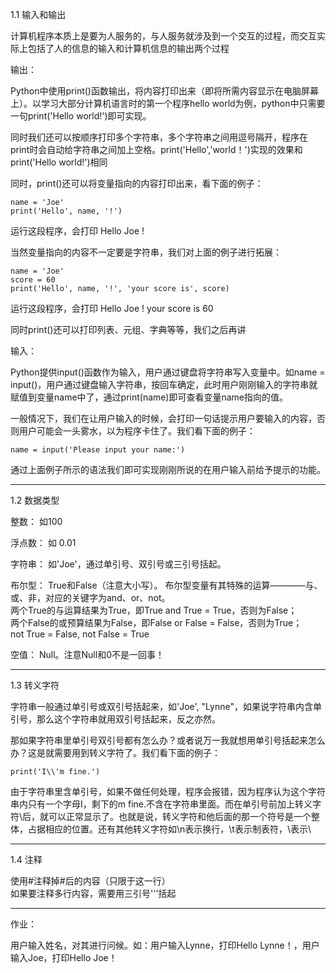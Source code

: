1.1 输入和输出

计算机程序本质上是要为人服务的，与人服务就涉及到一个交互的过程，而交互实际上包括了人的信息的输入和计算机信息的输出两个过程

输出：

Python中使用print()函数输出，将内容打印出来（即将所需内容显示在电脑屏幕上）。以学习大部分计算机语言时的第一个程序hello world为例，python中只需要一句print('Hello world!')即可实现。

同时我们还可以按顺序打印多个字符串，多个字符串之间用逗号隔开，程序在print时会自动给字符串之间加上空格。print('Hello','world！')实现的效果和print('Hello world!')相同

同时，print()还可以将变量指向的内容打印出来，看下面的例子：

    name = 'Joe'
    print('Hello', name, '!')

运行这段程序，会打印 Hello Joe !

当然变量指向的内容不一定要是字符串，我们对上面的例子进行拓展：

    name = 'Joe'
    score = 60
    print('Hello', name, '!', 'your score is', score)

运行这段程序，会打印 Hello Joe ! your score is 60

同时print()还可以打印列表、元组、字典等等，我们之后再讲

输入：

Python提供input()函数作为输入，用户通过键盘将字符串写入变量中。如name = input()，用户通过键盘输入字符串，按回车确定，此时用户刚刚输入的字符串就赋值到变量name中了，通过print(name)即可查看变量name指向的值。

一般情况下，我们在让用户输入的时候，会打印一句话提示用户要输入的内容，否则用户可能会一头雾水，以为程序卡住了。我们看下面的例子：

    name = input('Please input your name:')

通过上面例子所示的语法我们即可实现刚刚所说的在用户输入前给予提示的功能。

****
1.2 数据类型

整数： 如100

浮点数： 如 0.01

字符串： 如'Joe'，通过单引号、双引号或三引号括起。

布尔型： True和False（注意大小写）。 布尔型变量有其特殊的运算————与、或、非，对应的关键字为and、or、not。  
两个True的与运算结果为True，即True and True = True，否则为False；  
两个False的或预算结果为False，即False or False = False，否则为True；  
not True = False, not False = True

空值： Null。注意Null和0不是一回事！

****
1.3 转义字符

字符串一般通过单引号或双引号括起来，如'Joe', "Lynne"，如果说字符串内含单引号，那么这个字符串就用双引号括起来，反之亦然。

那如果字符串里单引号双引号都有怎么办？或者说万一我就想用单引号括起来怎么办？这是就需要用到转义字符了。我们看下面的例子：

    print('I\\'m fine.')

由于字符串里含单引号，如果不做任何处理，程序会报错，因为程序认为这个字符串内只有一个字母I，剩下的m fine.不含在字符串里面。而在单引号前加上转义字符\后，就可以正常显示了。也就是说，转义字符和他后面的那一个符号是一个整体，占据相应的位置。还有其他转义字符如\n表示换行，\t表示制表符，\\表示\

****
1.4 注释

使用#注释掉#后的内容（只限于这一行）  
如果要注释多行内容，需要用三引号'''括起

****
作业：

用户输入姓名，对其进行问候。如：用户输入Lynne，打印Hello Lynne！，用户输入Joe，打印Hello Joe！
